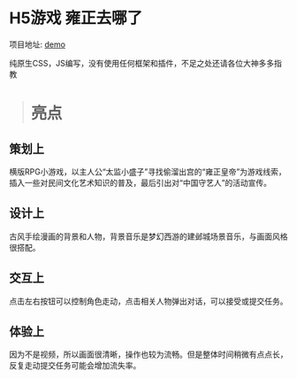 # H5游戏 雍正去哪了

项目地址: [demo](www.lymoozzc.com/phone/demo/index.html)

纯原生CSS，JS编写，没有使用任何框架和插件，不足之处还请各位大神多多指教


> # 亮点

## 策划上
横版RPG小游戏，以主人公“太监小盛子”寻找偷溜出宫的“雍正皇帝”为游戏线索，插入一些对民间文化艺术知识的普及，最后引出对“中国守艺人”的活动宣传。

## 设计上
古风手绘漫画的背景和人物，背景音乐是梦幻西游的建邺城场景音乐，与画面风格很搭配。

## 交互上
点击左右按钮可以控制角色走动，点击相关人物弹出对话，可以接受或提交任务。

## 体验上
因为不是视频，所以画面很清晰，操作也较为流畅。但是整体时间稍微有点点长，反复走动提交任务可能会增加流失率。
